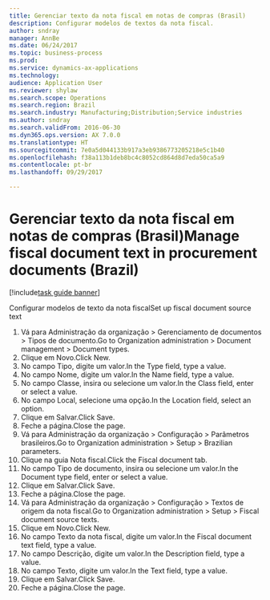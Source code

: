```yaml
--- 
title: Gerenciar texto da nota fiscal em notas de compras (Brasil)
description: Configurar modelos de textos da nota fiscal.
author: sndray
manager: AnnBe
ms.date: 06/24/2017
ms.topic: business-process
ms.prod: 
ms.service: dynamics-ax-applications
ms.technology: 
audience: Application User
ms.reviewer: shylaw
ms.search.scope: Operations
ms.search.region: Brazil
ms.search.industry: Manufacturing;Distribution;Service industries
ms.author: sndray
ms.search.validFrom: 2016-06-30
ms.dyn365.ops.version: AX 7.0.0
ms.translationtype: HT
ms.sourcegitcommit: 7e0a5d044133b917a3eb9386773205218e5c1b40
ms.openlocfilehash: f38a113b1deb8bc4c8052cd864d8d7eda50ca5a9
ms.contentlocale: pt-br
ms.lasthandoff: 09/29/2017

---
```

# <a name="manage-fiscal-document-text-in-procurement-documents-brazil"></a><span data-ttu-id="5c11f-103">Gerenciar texto da nota fiscal em notas de compras (Brasil)</span><span class="sxs-lookup"><span data-stu-id="5c11f-103">Manage fiscal document text in procurement documents (Brazil)</span></span>

[!include[task guide banner](../../includes/task-guide-banner.md)]

<span data-ttu-id="5c11f-104">Configurar modelos de texto da nota fiscal</span><span class="sxs-lookup"><span data-stu-id="5c11f-104">Set up fiscal document source text</span></span>

1. <span data-ttu-id="5c11f-105">Vá para Administração da organização > Gerenciamento de documentos > Tipos de documento.</span><span class="sxs-lookup"><span data-stu-id="5c11f-105">Go to Organization administration > Document management > Document types.</span></span>
2. <span data-ttu-id="5c11f-106">Clique em Novo.</span><span class="sxs-lookup"><span data-stu-id="5c11f-106">Click New.</span></span>
3. <span data-ttu-id="5c11f-107">No campo Tipo, digite um valor.</span><span class="sxs-lookup"><span data-stu-id="5c11f-107">In the Type field, type a value.</span></span>
4. <span data-ttu-id="5c11f-108">No campo Nome, digite um valor.</span><span class="sxs-lookup"><span data-stu-id="5c11f-108">In the Name field, type a value.</span></span>
5. <span data-ttu-id="5c11f-109">No campo Classe, insira ou selecione um valor.</span><span class="sxs-lookup"><span data-stu-id="5c11f-109">In the Class field, enter or select a value.</span></span>
6. <span data-ttu-id="5c11f-110">No campo Local, selecione uma opção.</span><span class="sxs-lookup"><span data-stu-id="5c11f-110">In the Location field, select an option.</span></span>
7. <span data-ttu-id="5c11f-111">Clique em Salvar.</span><span class="sxs-lookup"><span data-stu-id="5c11f-111">Click Save.</span></span>
8. <span data-ttu-id="5c11f-112">Feche a página.</span><span class="sxs-lookup"><span data-stu-id="5c11f-112">Close the page.</span></span>
9. <span data-ttu-id="5c11f-113">Vá para Administração da organização > Configuração > Parâmetros brasileiros.</span><span class="sxs-lookup"><span data-stu-id="5c11f-113">Go to Organization administration > Setup > Brazilian parameters.</span></span>
10. <span data-ttu-id="5c11f-114">Clique na guia Nota fiscal.</span><span class="sxs-lookup"><span data-stu-id="5c11f-114">Click the Fiscal document tab.</span></span>
11. <span data-ttu-id="5c11f-115">No campo Tipo de documento, insira ou selecione um valor.</span><span class="sxs-lookup"><span data-stu-id="5c11f-115">In the Document type field, enter or select a value.</span></span>
12. <span data-ttu-id="5c11f-116">Clique em Salvar.</span><span class="sxs-lookup"><span data-stu-id="5c11f-116">Click Save.</span></span>
13. <span data-ttu-id="5c11f-117">Feche a página.</span><span class="sxs-lookup"><span data-stu-id="5c11f-117">Close the page.</span></span>
14. <span data-ttu-id="5c11f-118">Vá para Administração da organização > Configuração > Textos de origem da nota fiscal.</span><span class="sxs-lookup"><span data-stu-id="5c11f-118">Go to Organization administration > Setup > Fiscal document source texts.</span></span>
15. <span data-ttu-id="5c11f-119">Clique em Novo.</span><span class="sxs-lookup"><span data-stu-id="5c11f-119">Click New.</span></span>
16. <span data-ttu-id="5c11f-120">No campo Texto da nota fiscal, digite um valor.</span><span class="sxs-lookup"><span data-stu-id="5c11f-120">In the Fiscal document text field, type a value.</span></span>
17. <span data-ttu-id="5c11f-121">No campo Descrição, digite um valor.</span><span class="sxs-lookup"><span data-stu-id="5c11f-121">In the Description field, type a value.</span></span>
18. <span data-ttu-id="5c11f-122">No campo Texto, digite um valor.</span><span class="sxs-lookup"><span data-stu-id="5c11f-122">In the Text field, type a value.</span></span>
19. <span data-ttu-id="5c11f-123">Clique em Salvar.</span><span class="sxs-lookup"><span data-stu-id="5c11f-123">Click Save.</span></span>
20. <span data-ttu-id="5c11f-124">Feche a página.</span><span class="sxs-lookup"><span data-stu-id="5c11f-124">Close the page.</span></span>


